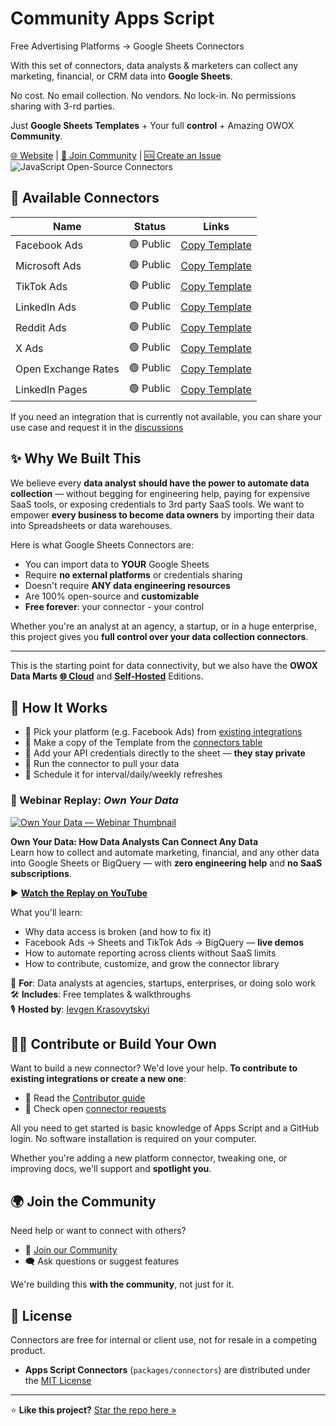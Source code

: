 # Community Apps Script

Free Advertising Platforms -> Google Sheets Connectors

With this set of connectors, data analysts & marketers can collect any marketing, financial, or CRM data into **Google Sheets**.

No cost. No email collection. No vendors. No lock-in. No permissions sharing with 3-rd parties.

Just **Google Sheets Templates** + Your full **control** + Amazing OWOX **Community**.

[🌐 Website](https://www.owox.com?utm_source=github&utm_medium=referral&utm_campaign=readme) | [💬 Join Community](https://github.com/OWOX/owox-data-marts/discussions) | [🆘 Create an Issue](https://github.com/OWOX/owox-data-marts/issues)
![JavaScript Open-Source Connectors](../../packages/connectors/res/main-cover.png)

## 🔌 Available Connectors

| Name                | Status     | Links                                                                                               |
| ------------------- | ---------- | --------------------------------------------------------------------------------------------------- |
| Facebook Ads        | 🟢 Public  | [Copy Template](https://drive.google.com/drive/u/0/folders/1_x556pta5lKtKbTltIrPEDkNqAn78jM4)       |
| Microsoft Ads       | 🟢 Public  | [Copy Template](https://drive.google.com/drive/folders/1AmLYbXj72CpDeamfCecvIXJgvKwIpoOS)           |
| TikTok Ads          | 🟢 Public  | [Copy Template](https://drive.google.com/drive/folders/1zYBdx4Lm496mrCmwSNG3t82weWZRJb0o)           |
| LinkedIn Ads        | 🟢 Public  | [Copy Template](https://drive.google.com/drive/folders/1anKRhqJpSWEoeDZvJtrNLgfsGfgSBtIm)           |
| Reddit Ads          | 🟢 Public  | [Copy Template](https://drive.google.com/drive/folders/1Bnd-GN2u3BPzI1RqZpG03aeov9kcaXNx)           |
| X Ads               | 🟢 Public  | [Copy Template](https://drive.google.com/drive/folders/16PMllaU704wrjHH45MlOBjQWZdxNhxZN)           |
| Open Exchange Rates | 🟢 Public  | [Copy Template](https://drive.google.com/drive/u/0/folders/1akutchS-Txr5PwToMzHrikTXd_GTs-84)       |
| LinkedIn Pages      | 🟢 Public  | [Copy Template](https://drive.google.com/drive/folders/1anKRhqJpSWEoeDZvJtrNLgfsGfgSBtIm)           |

If you need an integration that is currently not available, you can share your use case and request it in the [discussions](https://github.com/OWOX/owox-data-marts/discussions)

## ✨ Why We Built This

We believe every **data analyst should have the power to automate data collection** — without begging for engineering help, paying for expensive SaaS tools, or exposing credentials to 3rd party SaaS tools.
We want to empower **every business to become data owners** by importing their data into Spreadsheets or data warehouses.

Here is what Google Sheets Connectors are:

- You can import data to **YOUR** Google Sheets
- Require **no external platforms** or credentials sharing
- Doesn't require **ANY data engineering resources**
- Are 100% open-source and **customizable**
- **Free forever**: your connector - your control

Whether you're an analyst at an agency, a startup, or in a huge enterprise, this project gives you **full control over your data collection connectors**.

---

This is the starting point for data connectivity, but we also have the **OWOX Data Marts** **[🌐 Cloud](https://app.owox.com?utm_source=github&utm_medium=referral&utm_campaign=appscriptreadme)** and **[Self-Hosted](./all-editions.md)** Editions.

## 🧰 How It Works

- 🎯 Pick your platform (e.g. Facebook Ads) from [existing integrations](#-available-connectors)
- 🧾 Make a copy of the Template from the [connectors table](#-available-connectors)
- 🔐 Add your API credentials directly to the sheet — **they stay private**
- 🚀 Run the connector to pull your data
- 📅 Schedule it for interval/daily/weekly refreshes

### 🎥 Webinar Replay: _Own Your Data_

[![Own Your Data — Webinar Thumbnail](https://img.youtube.com/vi/nQYfHX-IjY8/maxresdefault.jpg)](https://www.youtube.com/live/nQYfHX-IjY8?t=66s)

**Own Your Data: How Data Analysts Can Connect Any Data**  
Learn how to collect and automate marketing, financial, and any other data into Google Sheets or BigQuery — with **zero engineering help** and **no SaaS subscriptions**.

▶️ [**Watch the Replay on YouTube**](https://www.youtube.com/live/nQYfHX-IjY8?t=66s)

What you'll learn:

- Why data access is broken (and how to fix it)
- Facebook Ads → Sheets and TikTok Ads → BigQuery — **live demos**
- How to automate reporting across clients without SaaS limits
- How to contribute, customize, and grow the connector library

🎯 **For**: Data analysts at agencies, startups, enterprises, or doing solo work  
🛠️ **Includes**: Free templates & walkthroughs  
🎙️ **Hosted by**: [Ievgen Krasovytskyi](https://www.linkedin.com/in/ievgenkrasovytskyi/)

## 🧑‍💻 Contribute or Build Your Own

Want to build a new connector? We'd love your help.
**To contribute to existing integrations or create a new one**:

- 📘 Read the [Contributor guide](../../packages/connectors/CONTRIBUTING.md)
- 📌 Check open [connector requests](https://github.com/OWOX/owox-data-marts/issues)

All you need to get started is basic knowledge of Apps Script and a GitHub login.
No software installation is required on your computer.

Whether you're adding a new platform connector, tweaking one, or improving docs, we'll support and **spotlight you**.

## 🌍 Join the Community

Need help or want to connect with others?

- 💬 [Join our Community](https://github.com/OWOX/owox-data-marts/discussions)
- 🗨️ Ask questions or suggest features

We're building this **with the community**, not just for it.

## 📌 License

Connectors are free for internal or client use, not for resale in a competing product.

- **Apps Script Connectors** (`packages/connectors`) are distributed under the [MIT License](../../licenses/MIT.md)

---

⭐ **Like this project?** [Star the repo here »](https://github.com/OWOX/owox-data-marts)
